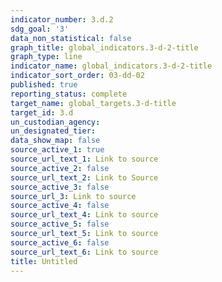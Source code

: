```yaml
---
indicator_number: 3.d.2
sdg_goal: '3'
data_non_statistical: false
graph_title: global_indicators.3-d-2-title
graph_type: line
indicator_name: global_indicators.3-d-2-title
indicator_sort_order: 03-dd-02
published: true
reporting_status: complete
target_name: global_targets.3-d-title
target_id: 3.d
un_custodian_agency: 
un_designated_tier: 
data_show_map: false
source_active_1: true
source_url_text_1: Link to source
source_active_2: false
source_url_text_2: Link to Source
source_active_3: false
source_url_3: Link to source
source_active_4: false
source_url_text_4: Link to source
source_active_5: false
source_url_text_5: Link to source
source_active_6: false
source_url_text_6: Link to source
title: Untitled
---
```

